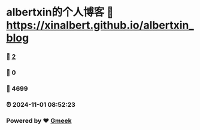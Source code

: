 # albertxin的个人博客 :link: https://xinalbert.github.io/albertxin_blog 
### :page_facing_up: [2](https://xinalbert.github.io/albertxin_blog/tag.html) 
### :speech_balloon: 0 
### :hibiscus: 4699 
### :alarm_clock: 2024-11-01 08:52:23 
### Powered by :heart: [Gmeek](https://github.com/Meekdai/Gmeek)
